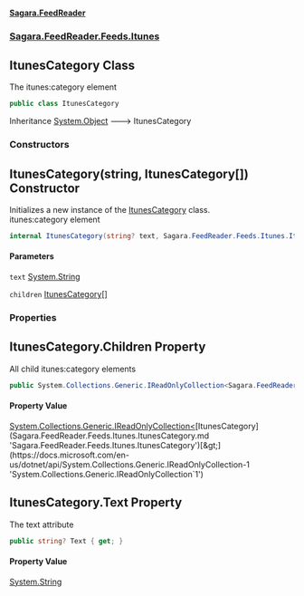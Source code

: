 #### [Sagara.FeedReader](index.md 'index')
### [Sagara.FeedReader.Feeds.Itunes](index.md#Sagara.FeedReader.Feeds.Itunes 'Sagara.FeedReader.Feeds.Itunes')

## ItunesCategory Class

The itunes:category element

```csharp
public class ItunesCategory
```

Inheritance [System.Object](https://docs.microsoft.com/en-us/dotnet/api/System.Object 'System.Object') &#129106; ItunesCategory
### Constructors

<a name='Sagara.FeedReader.Feeds.Itunes.ItunesCategory.ItunesCategory(string,Sagara.FeedReader.Feeds.Itunes.ItunesCategory[])'></a>

## ItunesCategory(string, ItunesCategory[]) Constructor

Initializes a new instance of the [ItunesCategory](Sagara.FeedReader.Feeds.Itunes.ItunesCategory.md 'Sagara.FeedReader.Feeds.Itunes.ItunesCategory') class.  
itunes:category element

```csharp
internal ItunesCategory(string? text, Sagara.FeedReader.Feeds.Itunes.ItunesCategory[] children);
```
#### Parameters

<a name='Sagara.FeedReader.Feeds.Itunes.ItunesCategory.ItunesCategory(string,Sagara.FeedReader.Feeds.Itunes.ItunesCategory[]).text'></a>

`text` [System.String](https://docs.microsoft.com/en-us/dotnet/api/System.String 'System.String')

<a name='Sagara.FeedReader.Feeds.Itunes.ItunesCategory.ItunesCategory(string,Sagara.FeedReader.Feeds.Itunes.ItunesCategory[]).children'></a>

`children` [ItunesCategory](Sagara.FeedReader.Feeds.Itunes.ItunesCategory.md 'Sagara.FeedReader.Feeds.Itunes.ItunesCategory')[[]](https://docs.microsoft.com/en-us/dotnet/api/System.Array 'System.Array')
### Properties

<a name='Sagara.FeedReader.Feeds.Itunes.ItunesCategory.Children'></a>

## ItunesCategory.Children Property

All child itunes:category elements

```csharp
public System.Collections.Generic.IReadOnlyCollection<Sagara.FeedReader.Feeds.Itunes.ItunesCategory> Children { get; }
```

#### Property Value
[System.Collections.Generic.IReadOnlyCollection&lt;](https://docs.microsoft.com/en-us/dotnet/api/System.Collections.Generic.IReadOnlyCollection-1 'System.Collections.Generic.IReadOnlyCollection`1')[ItunesCategory](Sagara.FeedReader.Feeds.Itunes.ItunesCategory.md 'Sagara.FeedReader.Feeds.Itunes.ItunesCategory')[&gt;](https://docs.microsoft.com/en-us/dotnet/api/System.Collections.Generic.IReadOnlyCollection-1 'System.Collections.Generic.IReadOnlyCollection`1')

<a name='Sagara.FeedReader.Feeds.Itunes.ItunesCategory.Text'></a>

## ItunesCategory.Text Property

The text attribute

```csharp
public string? Text { get; }
```

#### Property Value
[System.String](https://docs.microsoft.com/en-us/dotnet/api/System.String 'System.String')